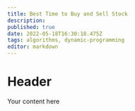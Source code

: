 ```yaml
---
title: Best Time to Buy and Sell Stock
description: 
published: true
date: 2022-05-18T16:30:18.475Z
tags: algorithms, dynamic-programming
editor: markdown
---
```


# Header
Your content here